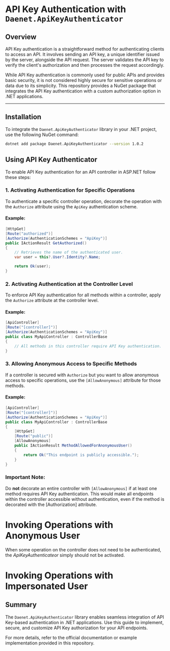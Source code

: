 
# API Key Authentication with `Daenet.ApiKeyAuthenticator`

## Overview

API Key authentication is a straightforward method for authenticating clients to access an API. It involves sending an API key, a unique identifier issued by the server, alongside the API request. The server validates the API key to verify the client's authorization and then processes the request accordingly.

While API Key authentication is commonly used for public APIs and provides basic security, it is not considered highly secure for sensitive operations or data due to its simplicity.
This repository provides a NuGet package that integrates the API Key authentication with a custom authorization option in .NET applications.

---

## Installation

To integrate the `Daenet.ApiKeyAuthenticator` library in your .NET project, use the following NuGet command:

```bash
dotnet add package Daenet.ApiKeyAuthenticator --version 1.0.2
```

## Using API Key Authenticator

To enable API Key authentication for an API controller in ASP.NET follow these steps:

### 1. Activating Authentication for Specific Operations

To authenticate a specific controller operation, decorate the operation with the `Authorize` attribute using the `ApiKey` authentication scheme.

#### Example:

```csharp
[HttpGet]
[Route("authorized")]
[Authorize(AuthenticationSchemes = "ApiKey")]
public IActionResult GetAuthorized()
{
    // Retrieves the name of the authenticated user.
    var user = this?.User?.Identity?.Name;

    return Ok(user);
}
```

### 2. Activating Authentication at the Controller Level

To enforce API Key authentication for all methods within a controller, apply the `Authorize` attribute at the controller level.

#### Example:

```csharp
[ApiController]
[Route("[controller]")]
[Authorize(AuthenticationSchemes = "ApiKey")]
public class MyApiController : ControllerBase
{
    // All methods in this controller require API Key authentication.
}
```

### 3. Allowing Anonymous Access to Specific Methods

If a controller is secured with `Authorize` but you want to allow anonymous access to specific operations, use the `[AllowAnonymous]` attribute for those methods.

#### Example:

```csharp
[ApiController]
[Route("[controller]")]
[Authorize(AuthenticationSchemes = "ApiKey")]
public class MyApiController : ControllerBase
{
    [HttpGet]
    [Route("public")]
    [AllowAnonymous]
    public IActionResult MethodAllowedForAnonymousUser()
    {
        return Ok("This endpoint is publicly accessible.");
    }
}
```

### Important Note:

Do **not** decorate an entire controller with `[AllowAnonymous]` if at least one method requires API Key authentication. This would make all endpoints within the controller accessible without authentication, even if the method is decorated with the [Authorization] attribute.

# Invoking Operations with Anonymous User
When some operation on the controller does not need to be authenticated, the *ApiKeyAuthenticateor* simply should not be activated.

# Invoking Operations with Impersonated User

## Summary

The `Daenet.ApiKeyAuthenticator` library enables seamless integration of API Key-based authentication in .NET applications. Use this guide to implement, secure, and customize API Key authorization for your API endpoints.

For more details, refer to the official documentation or example implementation provided in this repository.

